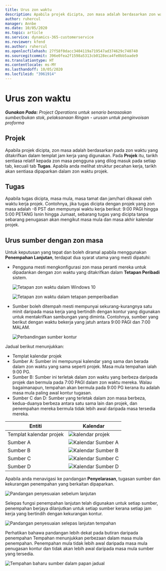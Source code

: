 ```yaml
---
title: Urus zon waktu
description: Apabila projek dicipta, zon masa adalah berdasarkan zon waktu yang ditakrifkan dalam templat jam kerja yang digunakan.
author: ruhercul
manager: Annbe
ms.date: 10/05/2020
ms.topic: article
ms.service: dynamics-365-customerservice
ms.reviewer: kfend
ms.author: ruhercul
ms.openlocfilehash: 27f58f0dacc3404119a719547ad374629c740740
ms.sourcegitcommit: 396e0fea2f1598a5313cb0128eca4fe0bb5aade9
ms.translationtype: HT
ms.contentlocale: ms-MY
ms.lasthandoff: 10/05/2020
ms.locfileid: "3961914"
---
```

# <a name="manage-time-zones"></a>Urus zon waktu

_**Gunakan Pada:** Project Operations untuk senario berasaskan sumber/bukan stok, pelaksanaan Ringan - urusan untuk penginvoisan proforma_


## <a name="projects"></a>Projek

Apabila projek dicipta, zon masa adalah berdasarkan pada zon waktu yang ditakrifkan dalam templat jam kerja yang digunakan. Pada **Projek** itu, tarikh sentiasa relatif kepada zon masa pengguna yang dilog masuk pada setiap tab, kecuali tab **Tugas**. Apabila anda melihat struktur pecahan kerja, tarikh akan sentiasa dipaparkan dalam zon waktu projek.

## <a name="tasks"></a>Tugas

Apabila tugas dicipta, masa mula, masa tamat dan jam/hari dikawal oleh waktu kerja projek. Contohnya, jika tugas dicipta dengan projek yang zon masa adalah -8 PST dan mempunyai waktu kerja berikut: 9:00 PAGI hingga 5:00 PETANG Isnin hingga Jumaat, sebarang tugas yang dicipta tanpa sebarang penugasan akan mengikut masa mula dan masa akhir kalendar projek.

## <a name="manage-resources-with-time-zones"></a>Urus sumber dengan zon masa

Untuk keputusan yang tepat dan boleh diramal apabila menggunakan **Penempahan Lanjutan**, terdapat dua syarat utama yang mesti dipatuhi:  

- Pengguna mesti mengkonfigurasi zon masa peranti mereka untuk dipadankan dengan zon waktu yang ditakrifkan dalam **Tetapan Peribadi** sistem.
 
  ![Tetapan zon waktu dalam Windows 10](media/reconcile-assignments-03.png)

  ![Tetapan zon waktu dalam tetapan pemperibadian](media/reconcile-assignments-04.png)
 
- Sumber boleh ditempah mesti mempunyai sekurang-kurangnya satu minit daripada masa kerja yang bertindih dengan kontur yang digunakan untuk mentakrifkan sambungan yang diminta. Contohnya, sumber yang berikut dengan waktu bekerja yang jatuh antara 9:00 PAGI dan 7:00 MALAM. 

  ![Perbandingan sumber kontur](media/reconcile-assignments-05.png)

Jadual berikut menunjukkan:

- Templat kalendar projek
- Sumber A: Sumber ini mempunyai kalendar yang sama dan berada dalam zon waktu yang sama seperti projek. Masa mula tempahan ialah 9:00 PG.
- Sumber B: Sumber ini terletak dalam zon waktu yang berbeza daripada projek dan bermula pada 7:00 PAGI dalam zon waktu mereka. Walau bagaimanapun, tempahan akan bermula pada 9:00 PG kerana itu adalah masa mula paling awal kontur tugasan.
- Sumber C dan D: Sumber yang terletak dalam zon masa berbeza, kedua-duanya berbeza antara satu sama lain dan projek, dan penempahan mereka bermula tidak lebih awal daripada masa tersedia mereka.

|Entiti  |Kalendar  |
|-|-|
|Templat kalendar projek   | ![kalendar projek](media/reconcile-assignments-06.png) |
|Sumber A  | ![Kalendar Sumber A](media/reconcile-assignments-06.png) |
|Sumber B  |  ![Kalendar Sumber B](media/reconcile-assignments-07.png) |
|Sumber C  |  ![Kalendar Sumber C](media/reconcile-assignments-08.png) |
|Sumber D  | ![Kalendar Sumber D](media/reconcile-assignments-09.png)  |
 
Apabila anda menavigasi ke pandangan **Penyelarasan**, tugasan sumber dan kekurangan penempahan yang berkaitan dipaparkan.

![Pandangan penyesuaian sebelum lanjutan](media/reconcile-assignments-10.png)

Selepas fungsi penempahan lanjutan telah digunakan untuk setiap sumber, penempahan berjaya dilanjutkan untuk setiap sumber kerana setiap jam kerja yang bertindih dengan kekurangan kontur.

![Pandangan penyesuaian selepas lanjutan tempahan](media/reconcile-assignments-11.png) 

Perhatikan bahawa pandangan lebih dekat pada butiran daripada penempahan Tempahan menunjukkan perbezaan dalam masa mula penempahan. Penempahan mula tidak lebih awal daripada masa mula penugasan kontur dan tidak akan lebih awal daripada masa mula sumber yang tersedia.

![Tempahan baharu sumber dalam papan jadual](media/reconcile-assignments-12.png)
